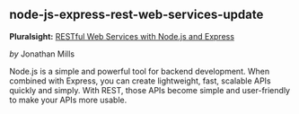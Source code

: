 ## node-js-express-rest-web-services-update
**Pluralsight:** [RESTful Web Services with Node.js and Express](https://app.pluralsight.com/library/courses/node-js-express-rest-web-services-update/table-of-contents)

_by_ Jonathan Mills
 
Node.js is a simple and powerful tool for backend development. When combined with Express, you can create lightweight, fast, scalable APIs quickly and simply. With REST, those APIs become simple and user-friendly to make your APIs more usable.
